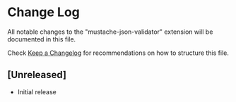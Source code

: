 # Change Log

All notable changes to the "mustache-json-validator" extension will be documented in this file.

Check [Keep a Changelog](http://keepachangelog.com/) for recommendations on how to structure this file.

## [Unreleased]

- Initial release